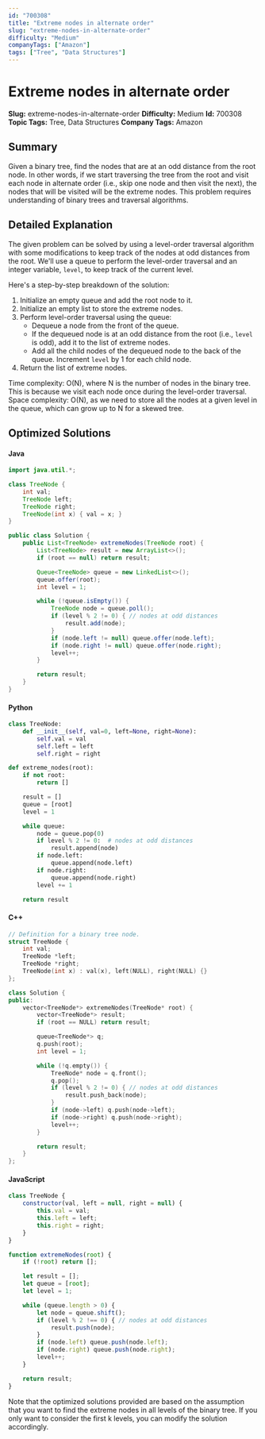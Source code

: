 ```yaml
---
id: "700308"
title: "Extreme nodes in alternate order"
slug: "extreme-nodes-in-alternate-order"
difficulty: "Medium"
companyTags: ["Amazon"]
tags: ["Tree", "Data Structures"]
---
```


**Extreme nodes in alternate order**
=====================================================

**Slug:** extreme-nodes-in-alternate-order
**Difficulty:** Medium
**Id:** 700308
**Topic Tags:** Tree, Data Structures
**Company Tags:** Amazon

## Summary
Given a binary tree, find the nodes that are at an odd distance from the root node. In other words, if we start traversing the tree from the root and visit each node in alternate order (i.e., skip one node and then visit the next), the nodes that will be visited will be the extreme nodes. This problem requires understanding of binary trees and traversal algorithms.

## Detailed Explanation
The given problem can be solved by using a level-order traversal algorithm with some modifications to keep track of the nodes at odd distances from the root. We'll use a queue to perform the level-order traversal and an integer variable, `level`, to keep track of the current level.

Here's a step-by-step breakdown of the solution:

1.  Initialize an empty queue and add the root node to it.
2.  Initialize an empty list to store the extreme nodes.
3.  Perform level-order traversal using the queue:
    *   Dequeue a node from the front of the queue.
    *   If the dequeued node is at an odd distance from the root (i.e., `level` is odd), add it to the list of extreme nodes.
    *   Add all the child nodes of the dequeued node to the back of the queue. Increment `level` by 1 for each child node.
4.  Return the list of extreme nodes.

Time complexity: O(N), where N is the number of nodes in the binary tree. This is because we visit each node once during the level-order traversal.
Space complexity: O(N), as we need to store all the nodes at a given level in the queue, which can grow up to N for a skewed tree.

## Optimized Solutions

#### Java
```java
import java.util.*;

class TreeNode {
    int val;
    TreeNode left;
    TreeNode right;
    TreeNode(int x) { val = x; }
}

public class Solution {
    public List<TreeNode> extremeNodes(TreeNode root) {
        List<TreeNode> result = new ArrayList<>();
        if (root == null) return result;

        Queue<TreeNode> queue = new LinkedList<>();
        queue.offer(root);
        int level = 1;

        while (!queue.isEmpty()) {
            TreeNode node = queue.poll();
            if (level % 2 != 0) { // nodes at odd distances
                result.add(node);
            }
            if (node.left != null) queue.offer(node.left);
            if (node.right != null) queue.offer(node.right);
            level++;
        }

        return result;
    }
}

```

#### Python
```python
class TreeNode:
    def __init__(self, val=0, left=None, right=None):
        self.val = val
        self.left = left
        self.right = right

def extreme_nodes(root):
    if not root:
        return []

    result = []
    queue = [root]
    level = 1

    while queue:
        node = queue.pop(0)
        if level % 2 != 0:  # nodes at odd distances
            result.append(node)
        if node.left:
            queue.append(node.left)
        if node.right:
            queue.append(node.right)
        level += 1

    return result

```

#### C++
```cpp
// Definition for a binary tree node.
struct TreeNode {
    int val;
    TreeNode *left;
    TreeNode *right;
    TreeNode(int x) : val(x), left(NULL), right(NULL) {}
};

class Solution {
public:
    vector<TreeNode*> extremeNodes(TreeNode* root) {
        vector<TreeNode*> result;
        if (root == NULL) return result;

        queue<TreeNode*> q;
        q.push(root);
        int level = 1;

        while (!q.empty()) {
            TreeNode* node = q.front();
            q.pop();
            if (level % 2 != 0) { // nodes at odd distances
                result.push_back(node);
            }
            if (node->left) q.push(node->left);
            if (node->right) q.push(node->right);
            level++;
        }

        return result;
    }
};

```

#### JavaScript
```javascript
class TreeNode {
    constructor(val, left = null, right = null) {
        this.val = val;
        this.left = left;
        this.right = right;
    }
}

function extremeNodes(root) {
    if (!root) return [];

    let result = [];
    let queue = [root];
    let level = 1;

    while (queue.length > 0) {
        let node = queue.shift();
        if (level % 2 !== 0) { // nodes at odd distances
            result.push(node);
        }
        if (node.left) queue.push(node.left);
        if (node.right) queue.push(node.right);
        level++;
    }

    return result;
}

```

Note that the optimized solutions provided are based on the assumption that you want to find the extreme nodes in all levels of the binary tree. If you only want to consider the first k levels, you can modify the solution accordingly.